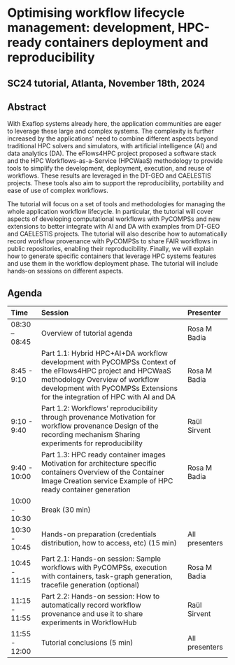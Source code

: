 # Optimising workflow lifecycle management: development, HPC-ready containers deployment and reproducibility 

## SC24 tutorial, Atlanta, November 18th, 2024

## Abstract

With Exaflop systems already here, the application communities are eager to leverage these large and complex systems. The complexity is further increased by the applications' need to combine different aspects beyond traditional HPC solvers and simulators, with artificial intelligence (AI) and data analytics (DA). The eFlows4HPC project proposed a software stack and the HPC Workflows-as-a-Service (HPCWaaS) methodology to provide tools to simplify the development, deployment, execution, and reuse of workflows. These results are leveraged in the DT-GEO and CAELESTIS projects. These tools also aim to support the reproducibility, portability and ease of use of complex workflows. 

The tutorial will focus on a set of tools and methodologies for managing the whole application workflow lifecycle. In particular, the tutorial will cover aspects of developing computational workflows with PyCOMPSs and new extensions to better integrate with AI and DA with examples from DT-GEO and CAELESTIS projects. The tutorial will also describe how to automatically record workflow provenance with PyCOMPSs to share FAIR workflows in public repositories, enabling their reproducibility. Finally, we will explain how to generate specific containers that leverage HPC systems features and use them in the workflow deployment phase. The tutorial will include hands-on sessions on different aspects.

## Agenda

| Time | Session | Presenter |
| :---- | :---- | :---- |
| 08:30 – 08:45 | Overview of tutorial agenda  | Rosa M Badia  |
| 8:45 \- 9:10  | Part 1.1: Hybrid HPC+AI+DA workflow development with PyCOMPSs Context of the eFlows4HPC project and HPCWaaS methodology Overview of workflow development with PyCOMPSs Extensions for the integration of HPC with AI and DA  | Rosa M Badia |
| 9:10 \- 9:40 | Part 1.2: Workflows’ reproducibility through provenance   Motivation for workflow provenance Design of the recording mechanism Sharing experiments for reproducibility | Raül Sirvent |
| 9:40 \- 10:00 | Part 1.3: HPC ready container images  Motivation for architecture specific containers  Overview of the Container Image Creation service  Example of HPC ready container generation  | Rosa M Badia  |
| 10:00 \- 10:30 | Break (30 min)  |  |
| 10:30 \- 10:45 | Hands-on preparation (credentials distribution, how to access, etc) (15 min) | All presenters |
| 10:45 \- 11:15 | Part 2.1: Hands-on session: Sample workflows with PyCOMPSs, execution with containers, task-graph generation, tracefile generation (optional) | Rosa M Badia |
| 11:15 \- 11:55 | Part 2.2: Hands-on session: How to automatically record workflow provenance and use it to share experiments in WorkflowHub  | Raül Sirvent |
| 11:55 \- 12:00 | Tutorial conclusions (5 min) | All presenters  |

